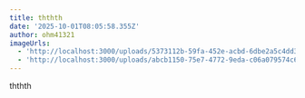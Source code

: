 ```yaml
---
title: ththth
date: '2025-10-01T08:05:58.355Z'
author: ohm41321
imageUrls:
  - 'http://localhost:3000/uploads/5373112b-59fa-452e-acbd-6dbe2a5c4dd3.jpg'
  - 'http://localhost:3000/uploads/abcb1150-75e7-4772-9eda-c06a079574c6.jpg'
---
```

ththth
